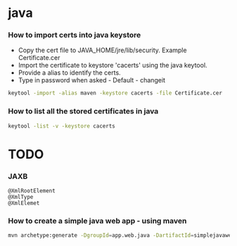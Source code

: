 # java


### How to import certs into java keystore
- Copy the cert file to JAVA_HOME/jre/lib/security. Example Certificate.cer
- Import the certificate to keystore 'cacerts' using the java keytool.
- Provide a alias to identify the certs.
- Type in password when asked - Default - changeit
```sh
keytool -import -alias maven -keystore cacerts -file Certificate.cer
```

### How to list all the stored certificates in java
```sh
keytool -list -v -keystore cacerts
```


# TODO

### JAXB 
  ```
  @XmlRootElement
  @XmlType
  @XmlElemet
  ```


### How to create a simple java web app - using maven

```sh
mvn archetype:generate -DgroupId=app.web.java -DartifactId=simplejavawebapp -DarchetypeArtifactId=maven-archetype-webapp -DinteractiveMode=false
```


